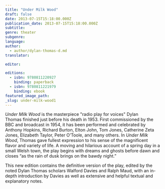 ```yaml
---
title: "Under Milk Wood"
draft: false
date: 2013-07-15T15:18:00.000Z
publication_date: 2013-07-15T15:18:00.000Z
subtitle:
genre: theater
subgenre:
language:
author:
  - author/dylan-thomas-d.md
translator:

editor:

editions:
  - isbn: 9780811220927
    binding: paperback
  - isbn: 9780811221979
    binding: ebook
featured_image_path:
_slug: under-milk-wood1
---
```


_Under Milk Wood_ is the masterpiece "radio play for voices" Dylan Thomas finished just before his death in 1953. First commissioned by the BBC and broadcast in 1954, it has been performed and celebrated by Anthony Hopkins, Richard Burton, Elton John, Tom Jones, Catherine Zeta Jones, Elizabeth Taylor, Peter O’Toole, and many others. In _Under Milk Wood_, Thomas gave fullest expression to his sense of the magnificent flavor and variety of life. A moving and hilarious account of a spring day in a small Welsh town, the play begins with dreams and ghosts before dawn and closes “as the rain of dusk brings on the bawdy night.”

This new edition contains the definitive version of the play, edited by the noted Dylan Thomas scholars Walford Davies and Ralph Maud, with an in-depth introduction by Davies as well as extensive and helpful textual and explanatory notes.

